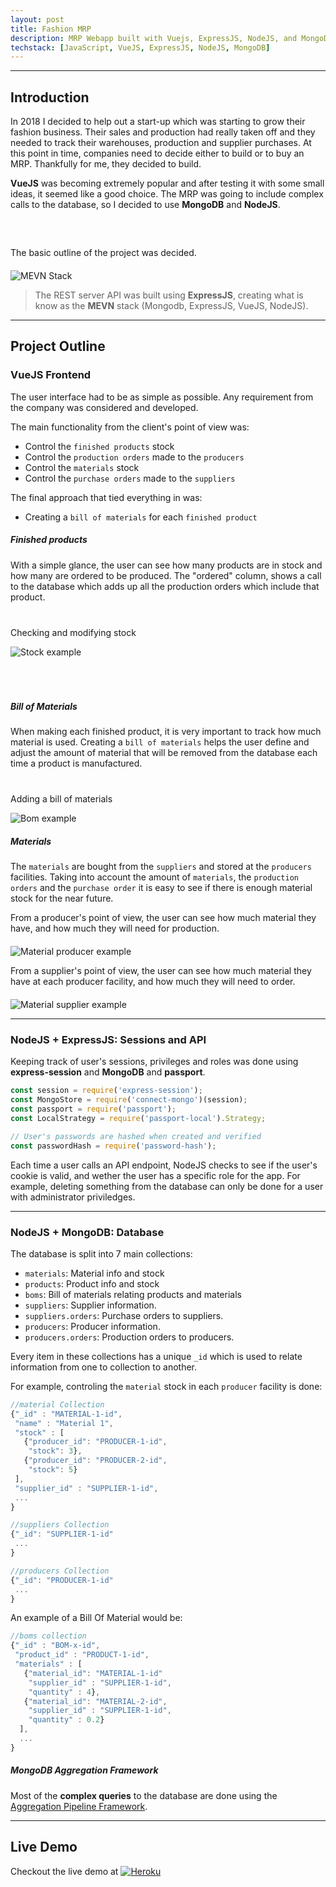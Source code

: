 ```yaml
---
layout: post
title: Fashion MRP
description: MRP Webapp built with Vuejs, ExpressJS, NodeJS, and MongoDB
techstack: [JavaScript, VueJS, ExpressJS, NodeJS, MongoDB]
---
```


---

## Introduction

In 2018 I decided to help out a start-up which was starting to grow their fashion business. Their sales and production had really taken off and they needed to track their warehouses, production and supplier purchases. At this point in time, companies need to decide either to build or to buy an MRP. Thankfully for me, they decided to build.

**VueJS** was becoming extremely popular and after testing it with some small ideas, it seemed like a good choice. The MRP was going to include complex calls to the database, so I decided to use **MongoDB** and **NodeJS**. 

<p class="center" style="margin-top: 60px"> The basic outline of the project was decided. </p>

<div class="center-div" style="max-width: 500px; margin-top: 20px;">
	<img src="/assets/images/MEVNstack.png" alt="MEVN Stack">
</div>

  > The REST server API was built using **ExpressJS**, creating what is know as the **MEVN** stack (Mongodb, ExpressJS, VueJS, NodeJS).

 ---

## Project Outline

### VueJS Frontend

The user interface had to be as simple as possible. Any requirement from the company was considered and developed. 

The main functionality from the client's point of view was:

* Control the `finished products` stock
* Control the `production orders` made to the `producers`
* Control the `materials` stock
* Control the `purchase orders` made to the `suppliers`

The final approach that tied everything in was:

* Creating a `bill of materials` for each `finished product`

##### Finished products

With a simple glance, the user can see how many products are in stock and how many are ordered to be produced. The "ordered" column, shows a call to the database which adds up all the production orders which include that product.

<div class="center-div" style="margin-top: 40px; margin-bottom: 70px">
  <p class="image-subtitle"> Checking and modifying stock </p>
  <img src="/assets/examples/stock-example.gif" title="Stock example" alt="Stock example">
</div>


##### Bill of Materials

When making each finished product, it is very important to track how much material is used. Creating a `bill of materials` helps the user define and adjust the amount of material that will be removed from the database each time a product is manufactured.

<div class="center-div" style="margin-top: 40px;">
  <p class="image-subtitle"> Adding a bill of materials </p>
  <img src="/assets/examples/bom-example.gif" title="Bom example" alt="Bom example">

</div>


##### Materials

The `materials` are bought from the `suppliers` and stored at the `producers` facilities. Taking into account the amount of `materials`, the `production orders` and the `purchase order` it is easy to see if there is enough material stock for the near future.

From a producer's point of view, the user can see how much material they have, and how much they will need for production.

<div class="center-div" style="margin-top: 20px;">
	<img src="/assets/examples/material-producer-example.png" alt="Material producer example">
</div>

From a supplier's point of view, the user can see how much material they have at each producer facility, and how much they will need to order.

<div class="center-div" style="margin-top: 20px;">
	<img src="/assets/examples/material-supplier-example.png" alt="Material supplier example">
</div>

---

### NodeJS + ExpressJS: Sessions and API

Keeping track of user's sessions, privileges and roles was done using **express-session** and **MongoDB** and **passport**.

```javascript
const session = require('express-session');
const MongoStore = require('connect-mongo')(session);
const passport = require('passport');
const LocalStrategy = require('passport-local').Strategy;

// User's passwords are hashed when created and verified
const passwordHash = require('password-hash');
```

Each time a user calls an API endpoint, NodeJS checks to see if the user's cookie is valid, and wether the user has a specific role for the app. For example, deleting something from the database can only be done for a user with administrator priviledges.


---

### NodeJS + MongoDB: Database 

The database is split into 7 main collections:

* `materials`: Material info and stock
* `products`: Product info and stock
* `boms`: Bill of materials relating products and materials
* `suppliers`: Supplier information.
* `suppliers.orders`: Purchase orders to suppliers.
* `producers`: Producer information.
* `producers.orders`: Production orders to producers.

Every item in these collections has a unique `_id` which is used to relate information from one to collection to another. 

For example, controling the `material` stock in each `producer` facility is done:

```javascript
//material Collection
{"_id" : "MATERIAL-1-id",
 "name" : "Material 1",
 "stock" : [
   {"producer_id": "PRODUCER-1-id",
    "stock": 3},
   {"producer_id": "PRODUCER-2-id",
    "stock": 5}
 ],
 "supplier_id" : "SUPPLIER-1-id",
 ...
}

//suppliers Collection
{"_id": "SUPPLIER-1-id"
 ...
}

//producers Collection
{"_id": "PRODUCER-1-id"
 ...
}
```

An example of a Bill Of Material would be:

```javascript
//boms collection
{"_id" : "BOM-x-id",
 "product_id" : "PRODUCT-1-id",
 "materials" : [
   {"material_id": "MATERIAL-1-id"
    "supplier_id" : "SUPPLIER-1-id",
    "quantity" : 4},
   {"material_id": "MATERIAL-2-id",
    "supplier_id" : "SUPPLIER-1-id",
    "quantity" : 0.2}
  ],
  ...
}
```

##### MongoDB Aggregation Framework

Most of the **complex queries** to the database are done using the <a href="https://docs.mongodb.com/manual/core/aggregation-pipeline/" target="_blank">Aggregation Pipeline Framework</a>.

 ---

## Live Demo

Checkout the live demo at <a href="http://graphup.herokuapp.com/" target="_blank"><img class="inline-image" src="/assets/heroku.png" alt="Heroku"></a>
